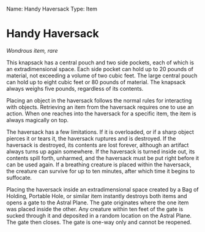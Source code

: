 Name: Handy Haversack
Type: Item

# Handy Haversack
_Wondrous item, rare_

This knapsack has a central pouch and two side pockets, each of which is an extradimensional space. Each side pocket can hold up to 20 pounds of material, not exceeding a volume of two cubic feet. The large central pouch can hold up to eight cubic feet or 80 pounds of material. The knapsack always weighs five pounds, regardless of its contents.

Placing an object in the haversack follows the normal rules for interacting with objects. Retrieving an item from the haversack requires one to use an action. When one reaches into the haversack for a specific item, the item is always magically on top.

The haversack has a few limitations. If it is overloaded, or if a sharp object pierces it or tears it, the haversack ruptures and is destroyed. If the haversack is destroyed, its contents are lost forever, although an artifact always turns up again somewhere. If the haversack is turned inside out, its contents spill forth, unharmed, and the haversack must be put right before it can be used again. If a breathing creature is placed within the haversack, the creature can survive for up to ten minutes, after which time it begins to suffocate.

Placing the haversack inside an extradimensional space created by a Bag of Holding, Portable Hole, or similar item instantly destroys both items and opens a gate to the Astral Plane. The gate originates where the one item was placed inside the other. Any creature within ten feet of the gate is sucked through it and deposited in a random location on the Astral Plane. The gate then closes. The gate is one-way only and cannot be reopened.
